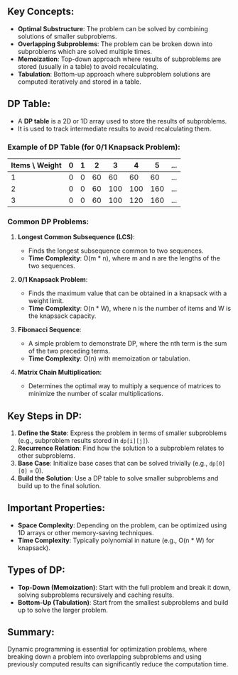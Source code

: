 ## Key Concepts:
- **Optimal Substructure**: The problem can be solved by combining solutions of smaller subproblems.
- **Overlapping Subproblems**: The problem can be broken down into subproblems which are solved multiple times.
- **Memoization**: Top-down approach where results of subproblems are stored (usually in a table) to avoid recalculating.
- **Tabulation**: Bottom-up approach where subproblem solutions are computed iteratively and stored in a table.

## DP Table:
- A **DP table** is a 2D or 1D array used to store the results of subproblems.
- It is used to track intermediate results to avoid recalculating them.

### Example of DP Table (for 0/1 Knapsack Problem):
| Items \ Weight | 0  | 1  | 2  | 3  | 4  | 5  | ... |
|----------------|----|----|----|----|----|----|-----|
| 1              | 0  | 0  | 60 | 60 | 60 | 60 | ... |
| 2              | 0  | 0  | 60 | 100| 100| 160| ... |
| 3              | 0  | 0  | 60 | 100| 120| 160| ... |

### Common DP Problems:
1. **Longest Common Subsequence (LCS)**:
   - Finds the longest subsequence common to two sequences.
   - **Time Complexity**: O(m * n), where m and n are the lengths of the two sequences.

2. **0/1 Knapsack Problem**:
   - Finds the maximum value that can be obtained in a knapsack with a weight limit.
   - **Time Complexity**: O(n * W), where n is the number of items and W is the knapsack capacity.

3. **Fibonacci Sequence**:
   - A simple problem to demonstrate DP, where the nth term is the sum of the two preceding terms.
   - **Time Complexity**: O(n) with memoization or tabulation.

4. **Matrix Chain Multiplication**:
   - Determines the optimal way to multiply a sequence of matrices to minimize the number of scalar multiplications.

## Key Steps in DP:
1. **Define the State**: Express the problem in terms of smaller subproblems (e.g., subproblem results stored in `dp[i][j]`).
2. **Recurrence Relation**: Find how the solution to a subproblem relates to other subproblems.
3. **Base Case**: Initialize base cases that can be solved trivially (e.g., `dp[0][0]` = 0).
4. **Build the Solution**: Use a DP table to solve smaller subproblems and build up to the final solution.

## Important Properties:
- **Space Complexity**: Depending on the problem, can be optimized using 1D arrays or other memory-saving techniques.
- **Time Complexity**: Typically polynomial in nature (e.g., O(n * W) for knapsack).

## Types of DP:
- **Top-Down (Memoization)**: Start with the full problem and break it down, solving subproblems recursively and caching results.
- **Bottom-Up (Tabulation)**: Start from the smallest subproblems and build up to solve the larger problem.

## Summary:
Dynamic programming is essential for optimization problems, where breaking down a problem into overlapping subproblems and using previously computed results can significantly reduce the computation time.